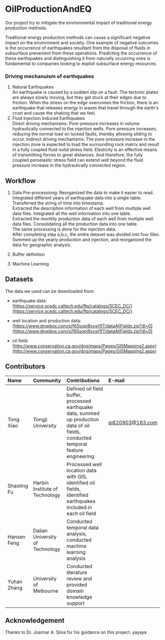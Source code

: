 # OilProductionAndEQ
Our project try to mitigate the environmental impact of traditional energy production methods.

Traditional energy production methods can cause a significant negative impact on the environment and society. One example of negative outcomes is the occurrence of earthquakes resultant from the disposal of fluids in subsurface prevenient from these operations. Predicting the occurrence of these earthquakes and distinguishing it from naturally occurring ones is fundamental to companies looking to exploit subsurface energy resources. 

### Driving mechanuism of earthquakes

1. Natural Earthquakes    
An earthquake is caused by a sudden slip on a fault. The tectonic plates are always slowly moving, but they get stuck at their edges due to friction. When the stress on the edge overcomes the friction, there is an earthquake that releases energy in waves that travel through the earth's crust and cause the shaking that we feel.
2. Fluid Injection Induced Earthquakes    
Direct driving mechanisms: Pore-pressure increases in volume hydraulically connected to the injection wells. Pore-pressure increases, reducing the normal load on locked faults, thereby allowing sliding to occur.
Indirect driving mechanisms: The pore-pressure increase in the injection zone is expected to load the surrounding rock matrix and result in a fully coupled fluid-solid stress field. Elasticity is an effective means of transmitting forces to great distances. And therefore, the fully coupled poroelastic stress field can extend well beyond the fluid pressure increase in the hydraulically connected region.

## Workflow

1. Data Pre-processiong: Reorganized the data to make it easier to read.     
Integrated different years of earthquake data into a single table. Transferred the string of time into timestamp.     
Extracted the description information of each well from multiple well data files. Integrated all the well information into one table.    
Extracted the monthly production data of each well from multiple well data files. Consolidating all the production data into one table.   
The same processing is done for the injection data.   
After completing step a,b,c, the entire dataset was divided into four files.
Summed up the yearly production and injection, and reorganized the data for geographic analysis.

2. Buffer definition
3. Machine Learning

## Datasets

The data we used can be downloaded from: 

- earthquake data: [https://service.scedc.caltech.edu/ftp/catalogs/SCEC_DC/](https://service.scedc.caltech.edu/ftp/catalogs/SCEC_DC/)

- well location and production data: [https://www.dropbox.com/s/f65sopi8xvxt1f7/dataAllFields.zip?dl=0](https://www.dropbox.com/s/f65sopi8xvxt1f7/dataAllFields.zip?dl=0)

- oil field: [http://www.conservation.ca.gov/dog/maps/Pages/GISMapping2.aspx](http://www.conservation.ca.gov/dog/maps/Pages/GISMapping2.aspx)

## Contributors
|Name|Community|Contributions|E-mail|
|:--|:--|:--|:--|
|Tong Xiao|Tongji University|Defined oil field buffer, processed earthquake data, summed up production data of oil fields, conducted temporal feature engineering|pi620903@163.com|
|Shaoting Fu|Harbin Institute of Technology|Processed well location data with GIS, identified oil fields, identified earthquakes included in each oil field||
|Hansen Feng|Dalian University of Technology|Conducted temporal data analysis, conducted machine learning analysis||
|Yuhan Zhang|University of Melbourne|Conducted literature review and provided domain knowledge support||


## Acknowledgement
Thanks to Dr. Josimar A. Silva for his guidance on this project.
yayaya
